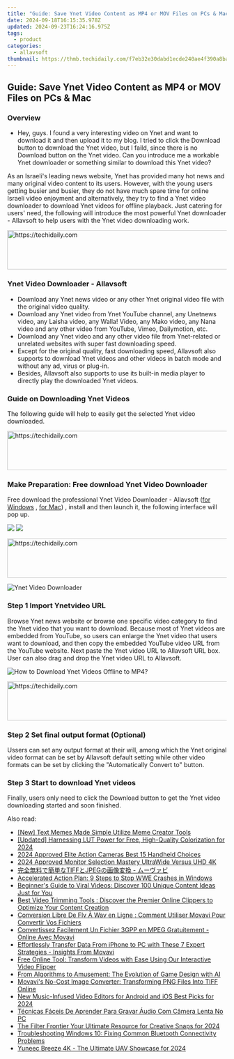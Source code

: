 ```yaml
---
title: "Guide: Save Ynet Video Content as MP4 or MOV Files on PCs & Mac"
date: 2024-09-18T16:15:35.978Z
updated: 2024-09-23T16:24:16.975Z
tags:
  - product
categories:
  - allavsoft
thumbnail: https://thmb.techidaily.com/f7eb32e30dabd1ecde240ae4f390a8ba724185aa17a13d5ef1b9d86c145dc8b7.jpg
---
```


## Guide: Save Ynet Video Content as MP4 or MOV Files on PCs & Mac

### Overview

* Hey, guys. I found a very interesting video on Ynet and want to download it and then upload it to my blog. I tried to click the Download button to download the Ynet video, but I faild, since there is no Download button on the Ynet video. Can you introduce me a workable Ynet downloader or something similar to download this Ynet video?

As an Israeli's leading news website, Ynet has provided many hot news and many original video content to its users. However, with the young users getting busier and busier, they do not have much spare time for online Israeli video enjoyment and alternatively, they try to find a Ynet video downloader to download Ynet videos for offline playback. Just catering for users' need, the following will introduce the most powerful Ynet downloader - Allavsoft to help users with the Ynet video downloading work.

<!-- affiliate ads begin -->
<a href="https://appsumo.8odi.net/c/5597632/2144271/7443" target="_top" id="2144271">
  <img src="//a.impactradius-go.com/display-ad/7443-2144271" border="0" alt="https://techidaily.com" width="600" height="90"/>
</a>
<img height="0" width="0" src="https://appsumo.8odi.net/i/5597632/2144271/7443" style="position:absolute;visibility:hidden;" border="0" />
<!-- affiliate ads end -->

### Ynet Video Downloader - Allavsoft

* Download any Ynet news video or any other Ynet original video file with the original video quality.
* Download any Ynet video from Ynet YouTube channel, any Unetnews video, any Laisha video, any Walla! Video, any Mako video, any Nana video and any other video from YouTube, Vimeo, Dailymotion, etc.
* Download any Ynet video and any other video file from Ynet-related or unrelated websites with super fast downloading speed.
* Except for the original quality, fast downloading speed, Allavsoft also supports to download Ynet videos and other videos in batch mode and without any ad, virus or plug-in.
* Besides, Allavsoft also supports to use its built-in media player to directly play the downloaded Ynet videos.

### Guide on Downloading Ynet Videos

The following guide will help to easily get the selected Ynet video downloaded.

<!-- affiliate ads begin -->
<a href="https://unicoeye.pxf.io/c/5597632/2134490/18498" target="_top" id="2134490">
  <img src="//a.impactradius-go.com/display-ad/18498-2134490" border="0" alt="https://techidaily.com" width="728" height="90"/>
</a>
<img height="0" width="0" src="https://unicoeye.pxf.io/i/5597632/2134490/18498" style="position:absolute;visibility:hidden;" border="0" />
<!-- affiliate ads end -->

### Make Preparation: Free download Ynet Video Downloader

Free download the professional Ynet Video Downloader - Allavsoft ([for Windows](https://tools.techidaily.com/allavsoft/products/) , [for Mac](https://tools.techidaily.com/allavsoft/products/)) , install and then launch it, the following interface will pop up.

[![](https://www.allavsoft.com/how-to/../images/how-to/free-download-win.jpg)](https://tools.techidaily.com/allavsoft/products/) [![](https://www.allavsoft.com/how-to/../images/how-to/free-download-mac.jpg)](https://tools.techidaily.com/allavsoft/products/)

<!-- affiliate ads begin -->
<a href="https://imp.i357552.net/c/5597632/1006793/11832" target="_top" id="1006793">
  <img src="//a.impactradius-go.com/display-ad/11832-1006793" border="0" alt="https://techidaily.com" width="728" height="90"/>
</a>
<img height="0" width="0" src="https://imp.i357552.net/i/5597632/1006793/11832" style="position:absolute;visibility:hidden;" border="0" />
<!-- affiliate ads end -->

![Ynet Video Downloader](https://www.allavsoft.com/how-to/../images/allavsoft/screen-shot-600.jpg)

### Step 1 Import Ynetvideo URL

Browse Ynet news website or browse one specific video category to find the Ynet video that you want to download. Because most of Ynet videos are embedded from YouTube, so users can enlarge the Ynet video that users want to download, and then copy the embedded YouTube video URL from the YouTube website. Next paste the Ynet video URL to Allavsoft URL box. User can also drag and drop the Ynet video URL to Allavsoft.

![How to Download Ynet Videos Offline to MP4?](https://www.allavsoft.com/how-to/../images/how-to/download-rtmp-video/download-rtmp-video.jpg)

<!-- affiliate ads begin -->
<a href="https://appsumo.8odi.net/c/5597632/2087485/7443" target="_top" id="2087485">
  <img src="//a.impactradius-go.com/display-ad/7443-2087485" border="0" alt="https://techidaily.com" width="728" height="90"/>
</a>
<img height="0" width="0" src="https://appsumo.8odi.net/i/5597632/2087485/7443" style="position:absolute;visibility:hidden;" border="0" />
<!-- affiliate ads end -->

### Step 2 Set final output format (Optional)

Ussers can set any output format at their will, among which the Ynet original video format can be set by Allavsoft default setting while other video formats can be set by clicking the "Automatically Convert to" button.

### Step 3 Start to download Ynet videos

Finally, users only need to click the Download button to get the Ynet video downloading started and soon finished.

<ins class="adsbygoogle"
     style="display:block"
     data-ad-format="autorelaxed"
     data-ad-client="ca-pub-7571918770474297"
     data-ad-slot="1223367746"></ins>

<ins class="adsbygoogle"
     style="display:block"
     data-ad-client="ca-pub-7571918770474297"
     data-ad-slot="8358498916"
     data-ad-format="auto"
     data-full-width-responsive="true"></ins>

<span class="atpl-alsoreadstyle">Also read:</span>
<div><ul>
<li><a href="https://some-approaches.techidaily.com/new-text-memes-made-simple-utilize-meme-creator-tools/"><u>[New] Text Memes Made Simple Utilize Meme Creator Tools</u></a></li>
<li><a href="https://fox-boxes.techidaily.com/updated-harnessing-lut-power-for-free-high-quality-colorization-for-2024/"><u>[Updated] Harnessing LUT Power for Free, High-Quality Colorization for 2024</u></a></li>
<li><a href="https://article-posts.techidaily.com/2024-approved-elite-action-cameras-best-15-handheld-choices/"><u>2024 Approved Elite Action Cameras Best 15 Handheld Choices</u></a></li>
<li><a href="https://extra-guidance.techidaily.com/2024-approved-monitor-selection-mastery-ultrawide-versus-uhd-4k/"><u>2024 Approved Monitor Selection Mastery UltraWide Versus UHD 4K</u></a></li>
<li><a href="https://discover-bytes.techidaily.com/tiffjpeg/"><u>完全無料で簡単なTIFFとJPEGの画像変換 - ムーヴァビ</u></a></li>
<li><a href="https://win11.techidaily.com/accelerated-action-plan-9-steps-to-stop-wwe-crashes-in-windows/"><u>Accelerated Action Plan: 9 Steps to Stop WWE Crashes in Windows</u></a></li>
<li><a href="https://discover-bytes.techidaily.com/beginners-guide-to-viral-videos-discover-100-unique-content-ideas-just-for-you/"><u>Beginner's Guide to Viral Videos: Discover 100 Unique Content Ideas Just for You</u></a></li>
<li><a href="https://discover-bytes.techidaily.com/best-video-trimming-tools-discover-the-premier-online-clippers-to-optimize-your-content-creation/"><u>Best Video Trimming Tools : Discover the Premier Online Clippers to Optimize Your Content Creation</u></a></li>
<li><a href="https://discover-bytes.techidaily.com/conversion-libre-de-flv-a-wav-en-ligne-comment-utiliser-movavi-pour-convertir-vos-fichiers/"><u>Conversion Libre De Flv À Wav en Ligne : Comment Utiliser Movavi Pour Convertir Vos Fichiers</u></a></li>
<li><a href="https://discover-bytes.techidaily.com/convertissez-facilement-un-fichier-3gpp-en-mpeg-gratuitement-online-avec-movavi/"><u>Convertissez Facilement Un Fichier 3GPP en MPEG Gratuitement - Online Avec Movavi</u></a></li>
<li><a href="https://discover-bytes.techidaily.com/effortlessly-transfer-data-from-iphone-to-pc-with-these-7-expert-strategies-insights-from-movavi/"><u>Effortlessly Transfer Data From iPhone to PC with These 7 Expert Strategies - Insights From Movavi</u></a></li>
<li><a href="https://discover-bytes.techidaily.com/free-online-tool-transform-videos-with-ease-using-our-interactive-video-flipper/"><u>Free Online Tool: Transform Videos with Ease Using Our Interactive Video Flipper</u></a></li>
<li><a href="https://tech-savvy.techidaily.com/from-algorithms-to-amusement-the-evolution-of-game-design-with-ai/"><u>From Algorithms to Amusement: The Evolution of Game Design with AI</u></a></li>
<li><a href="https://discover-bytes.techidaily.com/movavis-no-cost-image-converter-transforming-png-files-into-tiff-online/"><u>Movavi's No-Cost Image Converter: Transforming PNG Files Into TIFF Online</u></a></li>
<li><a href="https://smart-video-creator.techidaily.com/new-music-infused-video-editors-for-android-and-ios-best-picks-for-2024/"><u>New Music-Infused Video Editors for Android and iOS Best Picks for 2024</u></a></li>
<li><a href="https://discover-bytes.techidaily.com/tecnicas-faceis-de-aprender-para-gravar-audio-com-camera-lenta-no-pc/"><u>Técnicas Fáceis De Aprender Para Gravar Áudio Com Câmera Lenta No PC</u></a></li>
<li><a href="https://snapchat-videos.techidaily.com/the-filter-frontier-your-ultimate-resource-for-creative-snaps-for-2024/"><u>The Filter Frontier Your Ultimate Resource for Creative Snaps for 2024</u></a></li>
<li><a href="https://win-amazing.techidaily.com/troubleshooting-windows-10-fixing-common-bluetooth-connectivity-problems/"><u>Troubleshooting Windows 10: Fixing Common Bluetooth Connectivity Problems</u></a></li>
<li><a href="https://fox-helps.techidaily.com/yuneec-breeze-4k-the-ultimate-uav-showcase-for-2024/"><u>Yuneec Breeze 4K - The Ultimate UAV Showcase for 2024</u></a></li>
</ul></div>

